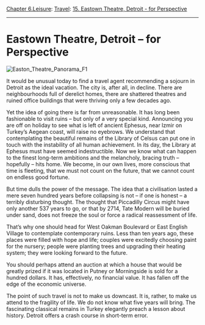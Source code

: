 [Chapter 6.Leisure](https://www.theschooloflife.com/thebookoflife/category/leisure/): [Travel](https://www.theschooloflife.com/thebookoflife/category/leisure/travel/): [15. Eastown Theatre, Detroit - for Perspective](https://www.theschooloflife.com/thebookoflife/travel-as-therapy-eastown-theatre-detroit-for-perspective/)

* * *

# Eastown Theatre, Detroit – for Perspective

![Easton_Theatre_Panorama_F1](https://www.theschooloflife.com/thebookoflife/wp-content/uploads/2014/09/Easton_Theatre_Panorama_F1.jpg)

It would be unusual today to find a travel agent recommending a sojourn in Detroit as the ideal vacation. The city is, after all, in decline. There are neighbourhoods full of derelict homes, there are shattered theatres and ruined office buildings that were thriving only a few decades ago.

Yet the idea of going there is far from unreasonable. It has long been fashionable to visit ruins – but only of a very special kind. Announcing you are off on holiday to see what is left of ancient Ephesus, near Izmir on Turkey’s Aegean coast, will raise no eyebrows. We understand that contemplating the beautiful remains of the Library of Celsus can put one in touch with the instability of all human achievement. In its day, the Library at Ephesus must have seemed indestructible. Now we know what can happen to the finest long-term ambitions and the melancholy, bracing truth – hopefully – hits home. We become, in our own lives, more conscious that time is fleeting, that we must not count on the future, that we cannot count on endless good fortune.&nbsp;

But time dulls the power of the message. The idea that a civilisation lasted a mere seven hundred years before collapsing is not – if one is honest – a terribly disturbing thought. The thought that Piccadilly Circus might have only another 537 years to go, or that by 2714, Tate Modern will be buried under sand, does not freeze the soul or force a radical reassessment of life.&nbsp;

That’s why one should head for West Oakman Boulevard or East English Village to contemplate contemporary ruins. Less than ten years ago, these places were filled with hope and life; couples were excitedly choosing paint for the nursery; people were planting trees and upgrading their heating system; they were looking forward to the future.&nbsp;

You should perhaps attend an auction at which a house that would be greatly prized if it was located in Putney or Morningside is sold for a hundred dollars. It has, effectively, no financial value. It has fallen off the edge of the economic universe. &nbsp;

The point of such travel is not to make us downcast. It is, rather, to make us attend to the fragility of life. We do not know what five years will bring. The fascinating classical remains in Turkey elegantly preach a lesson about history. Detroit offers a crash course in short-term error.&nbsp;
